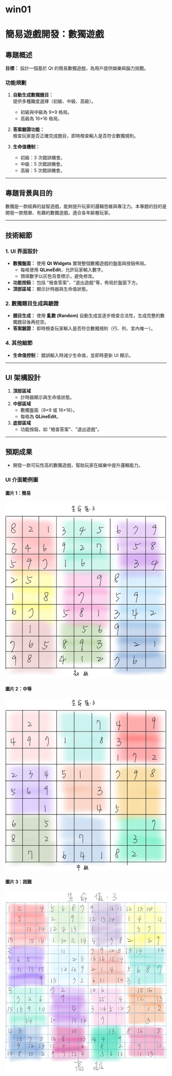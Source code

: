 # win01

# 簡易遊戲開發：數獨遊戲

## 專題概述
**目標：** 設計一個基於 Qt 的簡易數獨遊戲，為用戶提供娛樂與腦力挑戰。

### 功能規劃
1. **自動生成數獨題目：**  
   提供多種難度選擇（初級、中級、高級）。  
   - 初級與中級為 9×9 格局。  
   - 高級為 16×16 格局。

2. **答案驗證功能：**  
   檢查玩家是否正確完成題目，即時檢查輸入是否符合數獨規則。
 
3. **生命值機制：**  
   - 初級：3 次錯誤機會。  
   - 中級：5 次錯誤機會。  
   - 高級：5 次錯誤機會。

---

## 專題背景與目的
數獨是一款經典的益智遊戲，能夠提升玩家的邏輯思維與專注力。本專題的目的是開發一款簡單、有趣的數獨遊戲，適合各年齡層玩家。

---

## 技術細節

### 1. UI 界面設計
- **數獨盤面：** 使用 **Qt Widgets** 實現整個數獨遊戲的盤面與按鈕佈局。
  - 每格使用 **QLineEdit**，允許玩家輸入數字。
  - 預填數字以灰色背景標示，避免修改。
- **功能按鈕：** 包括 "檢查答案"、"退出遊戲"等，佈局於盤面下方。
- **頂部區域：** 顯示計時器與生命值狀態。

### 2. 數獨題目生成與驗證
- **題目生成：** 使用 **亂數 (Random)** 自動生成並逐步檢查合法性，生成完整的數獨題目後再挖空。
- **答案驗證：** 即時檢查玩家輸入是否符合數獨規則（行、列、宮內唯一）。

### 4. 其他細節
- **生命值控制：** 錯誤輸入時減少生命值，並即時更新 UI 顯示。
---

## UI 架構設計
1. **頂部區域**  
   - 計時器顯示與生命值狀態。  
2. **中部區域**  
   - 數獨盤面（9×9 或 16×16）。  
   - 每格為 **QLineEdit**。
3. **底部區域**  
   - 功能按鈕，如 "檢查答案"、"退出遊戲"。

---

## 預期成果
- 開發一款可玩性高的數獨遊戲，幫助玩家在娛樂中提升邏輯能力。



### UI 介面範例圖
#### 圖片 1：簡易
![簡易](https://github.com/41243205/win01/blob/444c841ffc2153a27412cfd1d5d201ea5f4cd25a/L.jpg)

#### 圖片 2：中等
![中等](https://github.com/41243205/win01/blob/444c841ffc2153a27412cfd1d5d201ea5f4cd25a/M.jpg)

#### 圖片 3：困難
![困難](https://github.com/41243205/win01/blob/f2052c39ef518006781353fb9f9d57c902606c02/H.jpg)
